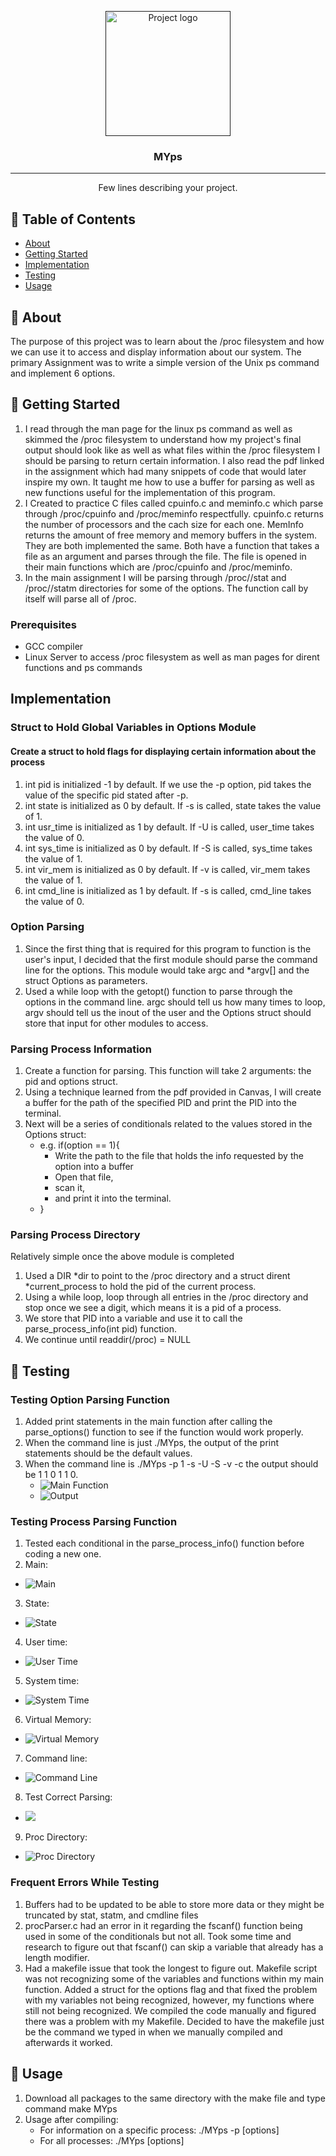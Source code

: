 <p align="center">
  <a href="" rel="noopener">
 <img width=200px height=200px src="https://i.imgur.com/6wj0hh6.jpg" alt="Project logo"></a>
</p>

<h3 align="center">MYps</h3>

---

<p align="center"> Few lines describing your project.
    <br> 
</p>

## 📝 Table of Contents
- [About](#about)
- [Getting Started](#getting_started)
- [Implementation](#implementation)
- [Testing](#testing)
- [Usage](#usage)

## 🧐 About <a name = "about"></a>
The purpose of this project was to learn about the /proc filesystem and how we can use it to access and display information about our system. The primary Assignment was to write a simple version of the Unix ps command and implement 6 options.

## 🏁 Getting Started <a name = "getting_started"></a>
1. I read through the man page for the linux ps command as well as skimmed the /proc filesystem to understand how my project's final output should look like as well as what files within the /proc filesystem I should be parsing to return certain information. I also read the pdf linked in the assignment which had many snippets of code that would later inspire my own. It taught me how to use a buffer for parsing as well as new functions useful for the implementation of this program.
2. I Created to practice C files called cpuinfo.c and meminfo.c which parse through /proc/cpuinfo and /proc/meminfo respectfully. cpuinfo.c returns the number of processors and the cach size for each one. MemInfo returns the amount of free memory and memory buffers in the system. They are both implemented the same. Both have a function that takes a file as an argument and parses through the file. The file is opened in their main functions which are /proc/cpuinfo and /proc/meminfo.
3. In the main assignment I will be parsing through /proc/<pid>/stat and /proc/<stat>/statm directories for some of the options. The function call by itself will parse all of /proc.
   
### Prerequisites
- GCC compiler
- Linux Server to access /proc filesystem as well as man pages for dirent functions and ps commands

## Implementation <a name = "implementation"></a>
### Struct to Hold Global Variables in Options Module
#### Create a struct to hold flags for displaying certain information about the process
1. int pid is initialized -1 by default. If we use the -p option, pid takes the value of the specific pid stated after -p.
2. int state is initialized as 0 by default. If -s is called, state takes the value of 1.
3. int usr_time is initialized as 1 by default. If -U is called, user_time takes the value of 0.
4. int sys_time is initialized as 0 by default. If -S is called, sys_time takes the value of 1.
5. int vir_mem is initialized as 0 by default. If -v is called, vir_mem takes the value of 1.
6. int cmd_line is initialized as 1 by default. If -s is called, cmd_line takes the value of 0.

### Option Parsing
1. Since the first thing that is required for this program to function is the user's input, I decided that the first module should parse the command line for the options. This module would take argc and *argv[] and the struct Options as parameters. 
2. Used a while loop with the getopt() function to parse through the options in the command line. argc should tell us how many times to loop, argv should tell us the inout of the user and the Options struct should store that input for other modules to access.

### Parsing Process Information
1. Create a function for parsing. This function will take 2 arguments: the pid and options struct.
2. Using a technique learned from the pdf provided in Canvas, I will create a buffer for the path of the specified PID and print the PID into the terminal.
3. Next will be a series of conditionals related to the values stored in the Options struct:
   - e.g. if(option == 1){
       * Write the path to the file that holds the info requested by the option into a buffer
       * Open that file,
       * scan it,
       * and print it into the terminal.
   - }
   
### Parsing Process Directory
Relatively simple once the above module is completed
1. Used a DIR *dir to point to the /proc directory and a struct dirent *current_process to hold the pid of the current process.
2. Using a while loop, loop through all entries in the /proc directory and stop once we see a digit, which means it is a pid of a process.
3. We store that PID into a variable and use it to call the parse_process_info(int pid) function.
4. We continue until readdir(/proc) = NULL

## 🔧 Testing <a name = "testing"></a>
### Testing Option Parsing Function
1. Added print statements in the main function after calling the parse_options() function to see if the function would work properly.
2. When the command line is just ./MYps, the output of the print statements should be the default values.
3. When the command line is ./MYps -p 1 -s -U -S -v -c the output should be 1 1 0 1 1 0.
   * ![Main Function](Images/test0main.png)
   * ![Output](Images/test01.png)
  
### Testing Process Parsing Function
1. Tested each conditional in the parse_process_info() function before coding a new one.
2. Main:
  * ![Main](Images/testmain.png) 
3. State:
  * ![State](Images/test_state.png)
4. User time:
  * ![User Time](Images/test_utime.png)
5. System time:
  * ![System Time](Images/test_stime.png)
6. Virtual Memory:
  * ![Virtual Memory](Images/test_vmsize.png)
7. Command line:
  * ![Command Line](Images/test_cmdline.png)
8. Test Correct Parsing:
  * ![](Images/test_parse.png)
9. Proc Directory:
  * ![Proc Directory](Images/test_parse_dir.png)
### Frequent Errors While Testing
1. Buffers had to be updated to be able to store more data or they might be truncated by stat, statm, and cmdline files
2. procParser.c had an error in it regarding the fscanf() function being used in some of the conditionals but not all. Took some time and research to figure out that fscanf() can skip a variable that already has a length modifier.
3. Had a makefile issue that took the longest to figure out. Makefile script was not recognizing some of the variables and functions within my main function. Added a struct for the options flag and that fixed the problem with my variables not being recognized, however, my functions where still not being recognized. We compiled the code manually and figured there was a problem with my Makefile. Decided to have the makefile just be the command we typed in when we manually compiled and afterwards it worked.

## 🎈 Usage <a name="usage"></a>
1. Download all packages to the same directory with the make file and type command make MYps
2. Usage after compiling:
     * For information on a specific process: ./MYps -p <pid> [options]
     * For all processes: ./MYps [options]
